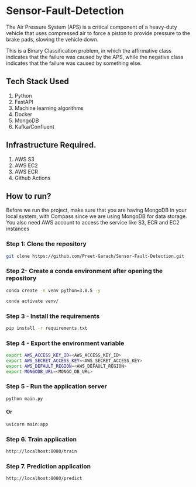 # Sensor-Fault-Detection

The Air Pressure System (APS) is a critical component of a heavy-duty vehicle that uses compressed air to force a piston to provide pressure to the brake pads, slowing the vehicle down.

This is a Binary Classification problem, in which the affirmative class indicates that the failure was caused by the APS, while the negative class indicates that the failure was caused by something else.

## Tech Stack Used
1. Python 
2. FastAPI 
3. Machine learning algorithms
4. Docker
5. MongoDB
6. Kafka/Confluent

## Infrastructure Required.

1. AWS S3
2. AWS EC2
3. AWS ECR
4. Github Actions

## How to run?
Before we run the project, make sure that you are having MongoDB in your local system, with Compass since we are using MongoDB for data storage. You also need AWS account to access the service like S3, ECR and EC2 instances

### Step 1: Clone the repository
```bash
git clone https://github.com/Preet-Garach/Sensor-Fault-Detection.git
```

### Step 2- Create a conda environment after opening the repository

```bash
conda create -n venv python=3.8.5 -y
```

```bash
conda activate venv/
```

### Step 3 - Install the requirements
```bash
pip install -r requirements.txt
```

### Step 4 - Export the environment variable
```bash
export AWS_ACCESS_KEY_ID=<AWS_ACCESS_KEY_ID>
export AWS_SECRET_ACCESS_KEY=<AWS_SECRET_ACCESS_KEY>
export AWS_DEFAULT_REGION=<AWS_DEFAULT_REGION>
export MONGODB_URL=<MONGO_DB_URL>

```

### Step 5 - Run the application server
```bash
python main.py

```
#### Or
```bash
uvicorn main:app

```

### Step 6. Train application
```bash
http://localhost:8080/train

```

### Step 7. Prediction application
```bash
http://localhost:8080/predict

```
